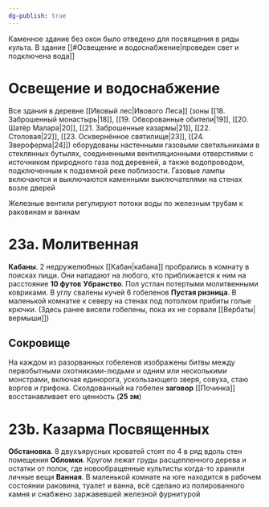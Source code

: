 ```yaml
---
dg-publish: true
---
```

Каменное здание без окон было отведено для посвящения в ряды культа. В здание [[#Освещение и водоснабжение|проведен свет и подключена вода]]

# Освещение и водоснабжение

Все здания в деревне [[Ивовый лес|Ивового Леса]] (зоны [[18. Заброшенный монастырь|18]], [[19. Обворованные обители|19]], [[20. Шатёр Малара|20]], [[21. Заброшенные казармы|21]], [[22. Столовая|22]], [[23. Осквернённое святилище|23]], [[24. Звероферма|24]]) оборудованы настенными газовыми светильниками в стеклянных бутылях, соединенными вентиляционными отверстиями с источником природного газа под деревней, а также водопроводом, подключенным к подземной реке поблизости. Газовые лампы включаются и выключаются каменными выключателями на стенах возле дверей

Железные вентили регулируют потоки воды по железным трубам к раковинам и ваннам

# 23а. Молитвенная

**Кабаны**. 2 недружелюбных [[Кабан|кабана]] пробрались в комнату в поисках пищи. Они нападают на любого, кто приближается к ним на расстояние **10 футов**
**Убранство**. Пол устлан потертыми молитвенными ковриками. В углу свалены кучей 6 гобеленов
**Пустая ризница**. В маленькой комнатке к северу на стенах под потолком прибиты голые крючки. (Здесь ранее висели гобелены, пока их не сорвали [[Вербаты|вермыши]])

## Сокровище

На каждом из разорванных гобеленов изображены битвы между первобытными охотниками-людьми и одним или несколькими монстрами, включая единорога, ускользающего зверя, совуха, стаю воргов и грифона. Сколдованный на гобелен **заговор** [[Починка]] восстанавливает его ценность (**25 зм**)

# 23b. Казарма Посвященных

**Обстановка**. 8 двухъярусных кроватей стоят по 4 в ряд вдоль стен помещения
**Обломки**. Кругом лежат груды расщепленного дерева и остатки от полок, где новообращенные культисты когда-то хранили личные вещи
**Ванная**. В маленькой комнате на юге находится в рабочем состоянии раковина, туалет и ванна, всё сделано из полированного камня и снабжено заржавевшей железной фурнитурой
